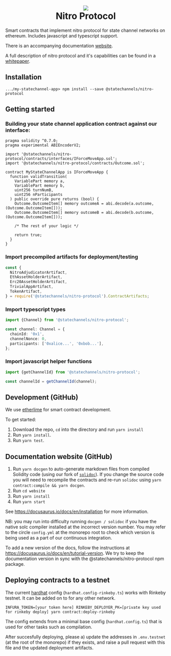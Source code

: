 <h1 align="center">
<div><img src="https://protocol.statechannels.org/img/favicon.ico"> </div>
Nitro Protocol
</h1>

Smart contracts that implement nitro protocol for state channel networks on ethereum. Includes javascript and typescript support.

There is an accompanying documentation [website](https://protocol.statechannels.org/).

A full description of nitro protocol and it's capabilities can be found in a [whitepaper](https://eprint.iacr.org/2019/219).

## Installation

```
.../my-statechannel-app> npm install --save @statechannels/nitro-protocol
```

## Getting started

### Building your state channel application contract against our interface:

```solidity
pragma solidity ^0.7.0;
pragma experimental ABIEncoderV2;

import '@statechannels/nitro-protocol/contracts/interfaces/IForceMoveApp.sol';
import '@statechannels/nitro-protocol/contracts/Outcome.sol';

contract MyStateChannelApp is IForceMoveApp {
  function validTransition(
    VariablePart memory a,
    VariablePart memory b,
    uint256 turnNumB,
    uint256 nParticipants
  ) public override pure returns (bool) {
    Outcome.OutcomeItem[] memory outcomeA = abi.decode(a.outcome, (Outcome.OutcomeItem[]));
    Outcome.OutcomeItem[] memory outcomeB = abi.decode(b.outcome, (Outcome.OutcomeItem[]));

    /* The rest of your logic */

    return true;
  }
}
```

### Import precompiled artifacts for deployment/testing

```typescript
const {
  NitroAdjudicatorArtifact,
  EthAssetHolderArtifact,
  Erc20AssetHolderArtifact,
  TrivialAppArtifact,
  TokenArtifact,
} = require('@statechannels/nitro-protocol').ContractArtifacts;
```

### Import typescript types

```typescript
import {Channel} from '@statechannels/nitro-protocol';

const channel: Channel = {
  chainId: '0x1',
  channelNonce: 0,
  participants: ['0xalice...', '0xbob...'],
};
```

### Import javascript helper functions

```typescript
import {getChannelId} from '@statechannels/nitro-protocol';

const channelId = getChannelId(channel);
```

## Development (GitHub)

We use [etherlime](https://etherlime.gitbook.io/) for smart contract development.

To get started:

1. Download the repo, `cd` into the directory and run `yarn install`
2. Run `yarn install`.
3. Run `yarn test`.

## Documentation website (GitHub)

1. Run `yarn docgen` to auto-generate markdown files from compiled Solidity code (using our fork of [`solidoc`](https://github.com/statechannels/solidoc)). If you change the source code you will need to recompile the contracts and re-run `solidoc` using `yarn contract:compile && yarn docgen`.
2. Run `cd website`
3. Run `yarn install`
4. Run `yarn start`

See https://docusaurus.io/docs/en/installation for more information.

NB: you may run into difficulty running `docgen / solidoc` if you have the native solc compiler installed at the incorrect version number. You may refer to the circle `config.yml` at the monorepo root to check which version is being used as a part of our continuous integration.

To add a new version of the docs, follow the instructions at https://docusaurus.io/docs/en/tutorial-version. We try to keep the documentation version in sync with the @statechannels/nitro-protocol npm package.

## Deploying contracts to a testnet

The current [hardhat](https://www.npmjs.com/package/hardhat-deploy) config (`hardhat.config-rinkeby.ts`) works with Rinkeby testnet. It can be added on to for any other network.

```
INFURA_TOKEN=[your token here] RINKEBY_DEPLOYER_PK=[private key used for rinkeby deploy] yarn contract:deploy-rinkeby
```

The config extends from a minimal base config (`hardhat.config.ts`) that is used for other tasks such as compilation.

After succesfully deploying, please  a) update the addresses in `.env.testnet` (at the root of the monorepo) if they exists, and raise a pull request with this file and the updated deployment artifacts.
